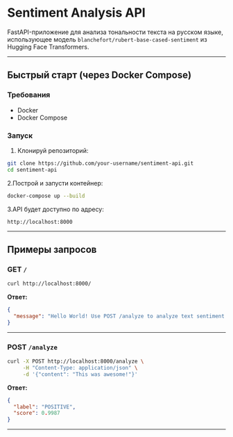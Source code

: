 # Sentiment Analysis API

FastAPI-приложение для анализа тональности текста на русском языке, использующее модель `blanchefort/rubert-base-cased-sentiment` из Hugging Face Transformers.

---

## Быстрый старт (через Docker Compose)

### Требования

- Docker
- Docker Compose

### Запуск

1. Клонируй репозиторий:

```bash
git clone https://github.com/your-username/sentiment-api.git
cd sentiment-api
```

2.Построй и запусти контейнер:

```bash
docker-compose up --build
```

3.API будет доступно по адресу:

```
http://localhost:8000
```

---

## Примеры запросов

### GET `/`

```bash
curl http://localhost:8000/
```

**Ответ:**

```json
{
  "message": "Hello World! Use POST /analyze to analyze text sentiment."
}
```

---

### POST `/analyze`

```bash
curl -X POST http://localhost:8000/analyze \
     -H "Content-Type: application/json" \
     -d '{"content": "This was awesome!"}'
```

**Ответ:**

```json
{
  "label": "POSITIVE",
  "score": 0.9987
}
```

---
